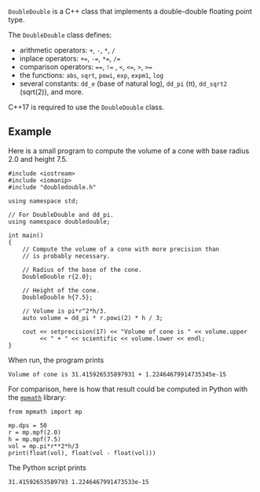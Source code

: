 `DoubleDouble` is a C++ class that implements a double-double floating point type.

The `DoubleDouble` class defines:
* arithmetic operators: `+`, `-`, `*`, `/`
* inplace operators: `+=`, `-=`, `*=`, `/=`
* comparison operators: `==`, `!=` , `<`, `<=`, `>`, `>=`
* the functions: `abs`, `sqrt`, `powi`, `exp`, `expm1`, `log`
* several constants: `dd_e` (base of natural log), `dd_pi` (π),
  `dd_sqrt2` (sqrt(2)), and more.

C++17 is required to use the `DoubleDouble` class.

Example
-------

Here is a small program to compute the volume of a cone with base radius 2.0
and height 7.5.

```
#include <iostream>
#include <iomanip>
#include "doubledouble.h"

using namespace std;

// For DoubleDouble and dd_pi.
using namespace doubledouble;

int main()
{
    // Compute the volume of a cone with more precision than
    // is probably necessary.

    // Radius of the base of the cone.
    DoubleDouble r{2.0};

    // Height of the cone.
    DoubleDouble h{7.5};

    // Volume is pi*r^2*h/3.
    auto volume = dd_pi * r.powi(2) * h / 3;

    cout << setprecision(17) << "Volume of cone is " << volume.upper
         << " + " << scientific << volume.lower << endl;
}
```

When run, the program prints

```
Volume of cone is 31.415926535897931 + 1.22464679914735345e-15
```

For comparison, here is how that result could be computed in Python
with the [`mpmath`](https://mpmath.org/) library:

```
from mpmath import mp

mp.dps = 50
r = mp.mpf(2.0)
h = mp.mpf(7.5)
vol = mp.pi*r**2*h/3
print(float(vol), float(vol - float(vol)))
```
The Python script prints
```
31.41592653589793 1.2246467991473533e-15
```